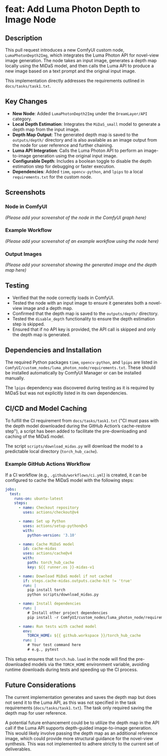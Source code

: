 # feat: Add Luma Photon Depth to Image Node

## Description

This pull request introduces a new ComfyUI custom node, `LumaPhotonDepth2Img`, which integrates the Luma Photon API for novel-view image generation. The node takes an input image, generates a depth map locally using the MiDaS model, and then calls the Luma API to produce a new image based on a text prompt and the original input image.

This implementation directly addresses the requirements outlined in `docs/tasks/task1.txt`.

## Key Changes

-   **New Node**: Added `LumaPhotonDepth2Img` under the `DreamLayer/API` category.
-   **Local Depth Estimation**: Integrates the `MiDaS_small` model to generate a depth map from the input image.
-   **Depth Map Output**: The generated depth map is saved to the `outputs/depth/` directory and is also available as an image output from the node for user reference and further chaining.
-   **Luma API Integration**: Calls the Luma Photon API to perform an image-to-image generation using the original input image.
-   **Configurable Depth**: Includes a boolean toggle to disable the depth estimation step for debugging or faster execution.
-   **Dependencies**: Added `timm`, `opencv-python`, and `lpips` to a local `requirements.txt` for the custom node.

## Screenshots

### Node in ComfyUI
*(Please add your screenshot of the node in the ComfyUI graph here)*

### Example Workflow
*(Please add your screenshot of an example workflow using the node here)*

### Output Images
*(Please add your screenshot showing the generated image and the depth map here)*

## Testing

-   Verified that the node correctly loads in ComfyUI.
-   Tested the node with an input image to ensure it generates both a novel-view image and a depth map.
-   Confirmed that the depth map is saved to the `outputs/depth/` directory.
-   Tested the `disable_depth` functionality to ensure the depth estimation step is skipped.
-   Ensured that if no API key is provided, the API call is skipped and only the depth map is generated.

## Dependencies and Installation

The required Python packages `timm`, `opencv-python`, and `lpips` are listed in `ComfyUI/custom_nodes/luma_photon_node/requirements.txt`. These should be installed automatically by ComfyUI Manager or can be installed manually.

The `lpips` dependency was discovered during testing as it is required by MiDaS but was not explicitly listed in its own dependencies.

## CI/CD and Model Caching

To fulfill the CI requirement from `docs/tasks/task1.txt` ("CI must pass with the depth model downloaded during the GitHub Action’s cache-restore step"), a script has been added to facilitate the pre-downloading and caching of the MiDaS model.

The script `scripts/download_midas.py` will download the model to a predictable local directory (`torch_hub_cache`).

### Example GitHub Actions Workflow

If a CI workflow (e.g., `.github/workflows/ci.yml`) is created, it can be configured to cache the MiDaS model with the following steps:

```yaml
jobs:
  test:
    runs-on: ubuntu-latest
    steps:
      - name: Checkout repository
        uses: actions/checkout@v4

      - name: Set up Python
        uses: actions/setup-python@v5
        with:
          python-version: '3.10'

      - name: Cache MiDaS model
        id: cache-midas
        uses: actions/cache@v4
        with:
          path: torch_hub_cache
          key: ${{ runner.os }}-midas-v1

      - name: Download MiDaS model if not cached
        if: steps.cache-midas.outputs.cache-hit != 'true'
        run: |
          pip install torch
          python scripts/download_midas.py

      - name: Install dependencies
        run: |
          # Install other project dependencies
          pip install -r ComfyUI/custom_nodes/luma_photon_node/requirements.txt

      - name: Run tests with cached model
        env:
          TORCH_HOME: ${{ github.workspace }}/torch_hub_cache
        run: |
          # Your test command here
          # e.g., pytest
```

This setup ensures that `torch.hub.load` in the node will find the pre-downloaded models via the `TORCH_HOME` environment variable, avoiding runtime downloads during tests and speeding up the CI process.

## Future Considerations

The current implementation generates and saves the depth map but does not send it to the Luma API, as this was not specified in the task requirements (`docs/tasks/task1.txt`). The task only required saving the depth map for user reference.

A potential future enhancement could be to utilize the depth map in the API call if the Luma API supports depth-guided image-to-image generation. This would likely involve passing the depth map as an additional reference image, which could provide more structural guidance for the novel-view synthesis. This was not implemented to adhere strictly to the current set of deliverables.
